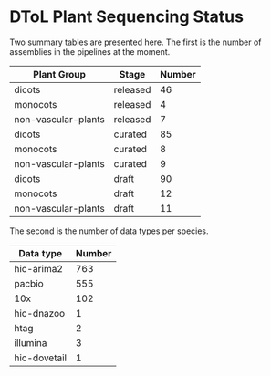 # DToL Plant Sequencing Status

Two summary tables are presented here. The first is the number of assemblies in the pipelines at the moment.

| Plant Group | Stage | Number |
| --- | --- | --- |
| dicots | released | 46 |
| monocots | released | 4 |
| non-vascular-plants | released | 7 |
| dicots | curated | 85 |
| monocots | curated | 8 |
| non-vascular-plants | curated | 9 |
| dicots | draft | 90 |
| monocots | draft | 12 |
| non-vascular-plants | draft | 11 |

The second is the number of data types per species.

| Data type | Number |
| --- | --- |
| hic-arima2 | 763 |
| pacbio | 555 |
| 10x | 102 |
| hic-dnazoo | 1 |
| htag | 2 |
| illumina | 3 |
| hic-dovetail | 1 |
